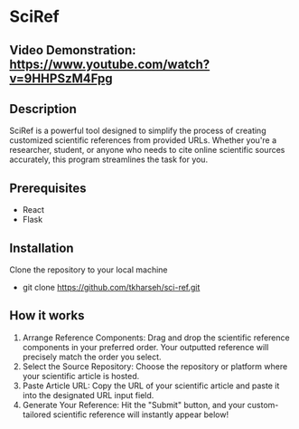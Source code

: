 # SciRef

## Video Demonstration: https://www.youtube.com/watch?v=9HHPSzM4Fpg

## Description
SciRef is a powerful tool designed to simplify the process of creating customized scientific references from provided URLs. Whether you're a researcher, student, or anyone who needs to cite online scientific sources accurately, this program streamlines the task for you. 

## Prerequisites
- React
- Flask

## Installation
Clone the repository to your local machine
- git clone https://github.com/tkharseh/sci-ref.git

## How it works
1. Arrange Reference Components: Drag and drop the scientific reference components in your preferred order. Your outputted reference will precisely match the order you select.
2. Select the Source Repository: Choose the repository or platform where your scientific article is hosted.
3. Paste Article URL: Copy the URL of your scientific article and paste it into the designated URL input field.
4. Generate Your Reference: Hit the "Submit" button, and your custom-tailored scientific reference will instantly appear below!

